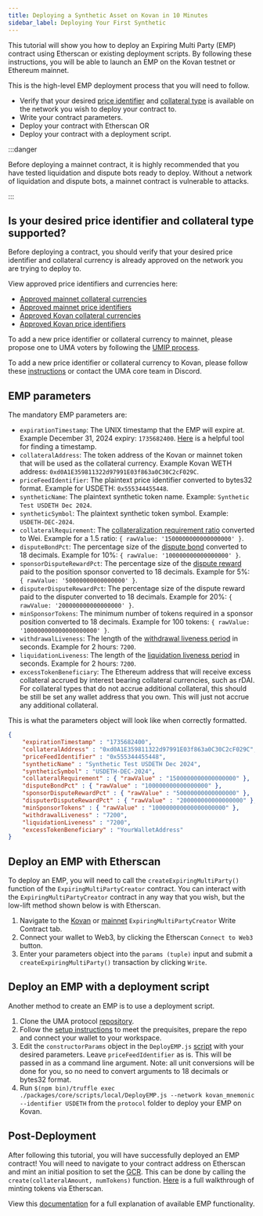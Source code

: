 ```yaml
---
title: Deploying a Synthetic Asset on Kovan in 10 Minutes
sidebar_label: Deploying Your First Synthetic
---
```


This tutorial will show you how to deploy an Expiring Multi Party (EMP) contract using Etherscan or existing deployment scripts. By following these instructions, you will be able to launch an EMP on the Kovan testnet or Ethereum mainnet.

This is the high-level EMP deployment process that you will need to follow.

- Verify that your desired [price identifier](/uma-tokenholders/adding-price-id#what-is-a-price-identifier) and [collateral type](/uma-tokenholders/adding-price-id#what-is-a-collateral-currency) is available on the network you wish to deploy your contract to.
- Write your contract parameters.
- Deploy your contract with Etherscan OR
- Deploy your contract with a deployment script.

:::danger

Before deploying a mainnet contract, it is highly recommended that you have tested liquidation and dispute bots ready to deploy. Without a network of liquidation and dispute bots, a mainnet contract is vulnerable to attacks.

:::

## Is your desired price identifier and collateral type supported?
Before deploying a contract, you should verify that your desired price identifier and collateral currency is already approved on the network you are trying to deploy to.

View approved price identifiers and currencies here:
- [Approved mainnet collateral currencies](/uma-tokenholders/adding-price-id#list-of-approved-collateral-currencies)
- [Approved mainnet price identifiers](/uma-tokenholders/adding-price-id#list-of-approved-price-identifiers)
- [Approved Kovan collateral currencies](https://thegraph.com/explorer/subgraph/umaprotocol/uma-kovan?query=Whitelisted%20Collateral%20Currencies)
- [Approved Kovan price identifiers](https://thegraph.com/explorer/subgraph/umaprotocol/uma-kovan?query=Pricefeed%20Identifiers)

To add a new price identifier or collateral currency to mainnet, please propose one to UMA voters by following the [UMIP process](https://docs.umaproject.org/uma-tokenholders/umips).

To add a new price identifier or collateral currency to Kovan, please follow these [instructions](https://docs.umaproject.org/uma-tokenholders/adding-price-id#adding-a-price-identifier-to-the-kovan-testnet) or contact the UMA core team in Discord.

## EMP parameters

The mandatory EMP parameters are:

- `expirationTimestamp`: The UNIX timestamp that the EMP will expire at. Example December 31, 2024 expiry: `1735682400`. [Here](https://www.unixtimestamp.com/) is a helpful tool for finding a timestamp. 
- `collateralAddress`: The token address of the Kovan or mainnet token that will be used as the collateral currency. Example Kovan WETH address: `0xd0A1E359811322d97991E03f863a0C30C2cF029C`.
- `priceFeedIdentifier`: The plaintext price identifier converted to bytes32 format. Example for USDETH: `0x555344455448`.
- `syntheticName`: The plaintext synthetic token name. Example: `Synthetic Test USDETH Dec 2024`.
- `syntheticSymbol`: The plaintext synthetic token symbol. Example: `USDETH-DEC-2024`.
- `collateralRequirement`: The [collateralization requirement ratio](https://docs.umaproject.org/synthetic-tokens/glossary#collateralization-requirement) converted to Wei. Example for a 1.5 ratio: `{ rawValue: '1500000000000000000' }`.
- `disputeBondPct`: The percentage size of the [dispute bond](https://docs.umaproject.org/synthetic-tokens/explainer#liquidation-and-dispute) converted to 18 decimals. Example for 10%: `{ rawValue: '100000000000000000' }`.
- `sponsorDisputeRewardPct`: The percentage size of the [dispute reward](https://docs.umaproject.org/synthetic-tokens/explainer#liquidation-and-dispute) paid to the position sponsor converted to 18 decimals. Example for 5%: `{ rawValue: '50000000000000000' }`.
- `disputerDisputeRewardPct`: The percentage size of the dispute reward paid to the disputer converted to 18 decimals. Example for 20%: `{ rawValue: '200000000000000000' }`.
- `minSponsorTokens`: The minimum number of tokens required in a sponsor position converted to 18 decimals. Example for 100 tokens: `{ rawValue: '100000000000000000000' }`.
- `withdrawalLiveness`: The length of the [withdrawal liveness period](https://docs.umaproject.org/synthetic-tokens/glossary#withdrawal-liveness-period) in seconds. Example for 2 hours: `7200`.
- `liquidationLiveness`: The length of the [liquidation liveness period](https://docs.umaproject.org/synthetic-tokens/glossary#liquidation-liveness-period) in seconds. Example for 2 hours: `7200`.
- `excessTokenBeneficiary`: The Ethereum address that will receive excess collateral accrued by interest bearing collateral currencies, such as rDAI. For collateral types that do not accrue additional collateral, this should be still be set any wallet address that you own. This will just not accrue any additional collateral.

This is what the parameters object will look like when correctly formatted.

```json
{   
    "expirationTimestamp" : "1735682400", 
    "collateralAddress" : "0xd0A1E359811322d97991E03f863a0C30C2cF029C", 
    "priceFeedIdentifier" : "0x555344455448", 
    "syntheticName" : "Synthetic Test USDETH Dec 2024", 
    "syntheticSymbol" : "USDETH-DEC-2024", 
    "collateralRequirement" : { "rawValue" : "1500000000000000000" }, 
    "disputeBondPct" : { "rawValue" : "100000000000000000" }, 
    "sponsorDisputeRewardPct" : { "rawValue" : "50000000000000000" }, 
    "disputerDisputeRewardPct" : { "rawValue" : "200000000000000000" }, 
    "minSponsorTokens" : { "rawValue" : "100000000000000000000" }, 
    "withdrawalLiveness" : "7200", 
    "liquidationLiveness" : "7200", 
    "excessTokenBeneficiary" : "YourWalletAddress" 
}
```

## Deploy an EMP with Etherscan

To deploy an EMP, you will need to call the `createExpiringMultiParty()` function of the `ExpiringMultiPartyCreator` contract. You can interact with the `ExpiringMultiPartyCreator` contract in any way that you wish, but the low-lift method shown below is with Etherscan.

1. Navigate to the [Kovan](https://kovan.etherscan.io/address/0xF763D367E1302A16716b6c40783A17c1aC754F2E#writeContract) or [mainnet](https://etherscan.io/address/0x9A077D4fCf7B26a0514Baa4cff0B481e9c35CE87#writeContract) `ExpiringMultiPartyCreator` Write Contract tab.
2. Connect your wallet to Web3, by clicking the Etherscan `Connect to Web3` button.
3. Enter your parameters object into the `params (tuple)` input and submit a `createExpiringMultiParty()` transaction by clicking `Write`.

## Deploy an EMP with a deployment script

Another method to create an EMP is to use a deployment script. 

1. Clone the UMA protocol [repository](https://github.com/UMAprotocol/protocol).
2. Follow the [setup instructions](https://docs.umaproject.org/developers/setup) to meet the prequisites, prepare the repo and connect your wallet to your workspace.
3. Edit the `constructorParams` object in the `DeployEMP.js` [script](https://github.com/UMAprotocol/protocol/blob/master/packages/core/scripts/local/DeployEMP.js#L99) with your desired parameters. Leave `priceFeedIdentifier` as is. This will be passed in as a command line argument. Note: all unit conversions will be done for you, so no need to convert arguments to 18 decimals or bytes32 format.
4. Run `$(npm bin)/truffle exec ./packages/core/scripts/local/DeployEMP.js --network kovan_mnemonic --identifier USDETH` from the `protocol` folder to deploy your EMP on Kovan.

## Post-Deployment

After following this tutorial, you will have successfully deployed an EMP contract! You will need to navigate to your contract address on Etherscan and mint an initial position to set the [GCR](https://docs.umaproject.org/synthetic-tokens/glossary#global-collateralization-ratio-gcr). This can be done by calling the `create(collateralAmount, numTokens)` function. [Here](/build-walkthrough/minting-etherscan) is a full walkthrough of minting tokens via Etherscan.

View this [documentation](https://docs-dot-uma-protocol.appspot.com/uma/contracts/ExpiringMultiParty.html) for a full explanation of available EMP functionality. 
